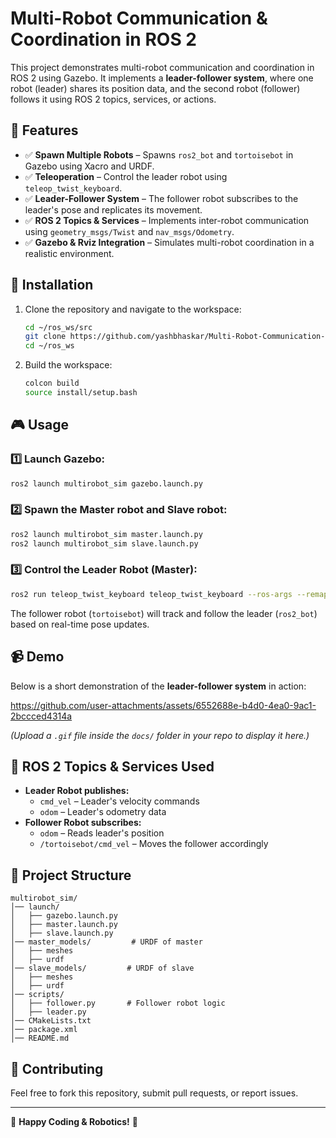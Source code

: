 
# Multi-Robot Communication & Coordination in ROS 2

This project demonstrates multi-robot communication and coordination in ROS 2 using Gazebo. It implements a **leader-follower system**, where one robot (leader) shares its position data, and the second robot (follower) follows it using ROS 2 topics, services, or actions.

## 📌 Features
- ✅ **Spawn Multiple Robots** – Spawns `ros2_bot` and `tortoisebot` in Gazebo using Xacro and URDF.
- ✅ **Teleoperation** – Control the leader robot using `teleop_twist_keyboard`.
- ✅ **Leader-Follower System** – The follower robot subscribes to the leader's pose and replicates its movement.
- ✅ **ROS 2 Topics & Services** – Implements inter-robot communication using `geometry_msgs/Twist` and `nav_msgs/Odometry`.
- ✅ **Gazebo & Rviz Integration** – Simulates multi-robot coordination in a realistic environment.

## 🚀 Installation

1. Clone the repository and navigate to the workspace:
   ```bash
   cd ~/ros_ws/src
   git clone https://github.com/yashbhaskar/Multi-Robot-Communication-Coordination-in-ROS2.git
   cd ~/ros_ws
   ```
2. Build the workspace:
   ```bash
   colcon build
   source install/setup.bash
   ```

## 🎮 Usage

### 1️⃣ Launch Gazebo:
```bash
ros2 launch multirobot_sim gazebo.launch.py
```

### 2️⃣ Spawn the Master robot and Slave robot:
```bash
ros2 launch multirobot_sim master.launch.py
ros2 launch multirobot_sim slave.launch.py
```

### 3️⃣ Control the Leader Robot (Master):
```bash
ros2 run teleop_twist_keyboard teleop_twist_keyboard --ros-args --remap cmd_vel:=/cmd_vel
```

The follower robot (`tortoisebot`) will track and follow the leader (`ros2_bot`) based on real-time pose updates.

## 📹 Demo
Below is a short demonstration of the **leader-follower system** in action:

https://github.com/user-attachments/assets/6552688e-b4d0-4ea0-9ac1-2bccced4314a

*(Upload a `.gif` file inside the `docs/` folder in your repo to display it here.)*

## 📜 ROS 2 Topics & Services Used
- **Leader Robot publishes:**
  - `cmd_vel` – Leader's velocity commands
  - `odom` – Leader's odometry data
- **Follower Robot subscribes:**
  - `odom` – Reads leader's position
  - `/tortoisebot/cmd_vel` – Moves the follower accordingly

## 📂 Project Structure
```
multirobot_sim/
│── launch/
│   ├── gazebo.launch.py
│   ├── master.launch.py
│   ├── slave.launch.py
│── master_models/         # URDF of master
│   ├── meshes
│   ├── urdf
│── slave_models/         # URDF of slave
│   ├── meshes
│   ├── urdf
│── scripts/
│   ├── follower.py       # Follower robot logic
│   ├── leader.py
│── CMakeLists.txt
│── package.xml
│── README.md
```

## 🤝 Contributing
Feel free to fork this repository, submit pull requests, or report issues.


---
🚀 **Happy Coding & Robotics!** 🤖

